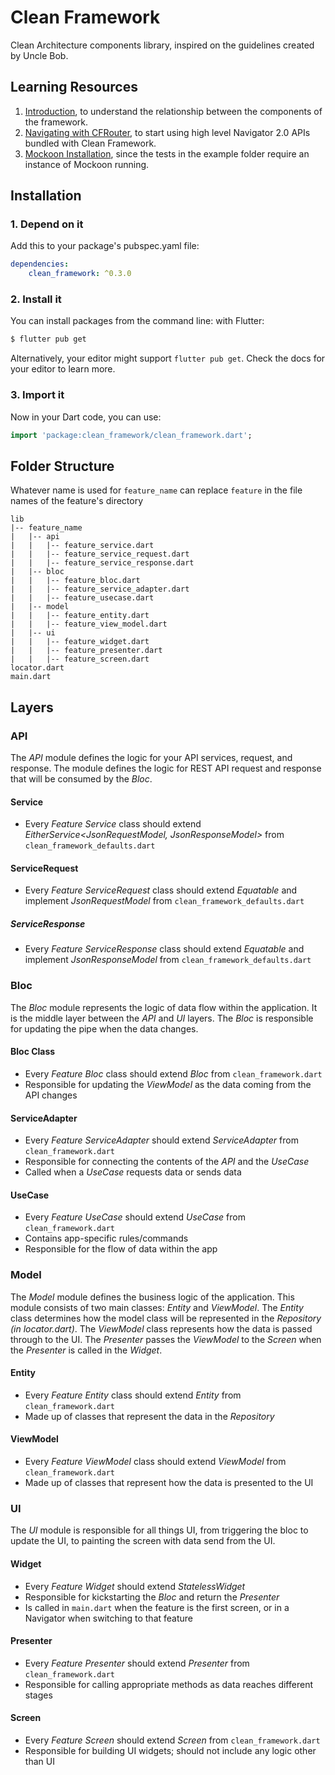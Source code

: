 # Clean Framework

Clean Architecture components library, inspired on the guidelines created by Uncle Bob.

## Learning Resources

1. [Introduction](https://github.com/MattHamburger/clean_framework/blob/master/doc/introduction.pdf), to understand the relationship between the components
of the framework.
2. [Navigating with CFRouter](https://github.com/MattHamburger/clean_framework/blob/master/doc/routing.md), to start using high level Navigator 2.0 APIs bundled with Clean Framework.
3. [Mockoon Installation](https://github.com/MattHamburger/clean_framework/blob/master/doc/mockoon.md), since the tests in the example folder require
an instance of Mockoon running.


## Installation

### 1. Depend on it

Add this to your package's pubspec.yaml file:
```yaml
dependencies:
    clean_framework: ^0.3.0
```

### 2. Install it

You can install packages from the command line:
with Flutter:
```bash
$ flutter pub get
```
Alternatively, your editor might support `flutter pub get`. Check the docs for your editor to learn more.

### 3. Import it

Now in your Dart code, you can use:
```dart
import 'package:clean_framework/clean_framework.dart';
```

## Folder Structure

Whatever name is used for `feature_name` can replace `feature` in the file names of the feature's directory
```
lib
|-- feature_name
|   |-- api
|   |   |-- feature_service.dart
|   |   |-- feature_service_request.dart
|   |   |-- feature_service_response.dart
|   |-- bloc
|   |   |-- feature_bloc.dart
|   |   |-- feature_service_adapter.dart
|   |   |-- feature_usecase.dart
|   |-- model
|   |   |-- feature_entity.dart
|   |   |-- feature_view_model.dart
|   |-- ui
|   |   |-- feature_widget.dart
|   |   |-- feature_presenter.dart
|   |   |-- feature_screen.dart
locator.dart
main.dart
```

## Layers

### API

The *API* module defines the logic for your API services, request, and response. The module defines the logic for REST API request and response that will be consumed by the *Bloc*.


#### Service

* Every *Feature Service* class should extend *EitherService<JsonRequestModel, JsonResponseModel>* from `clean_framework_defaults.dart`

#### ServiceRequest

* Every *Feature ServiceRequest* class should extend *Equatable* and implement *JsonRequestModel* from `clean_framework_defaults.dart`

##### ServiceResponse

* Every *Feature ServiceResponse* class should extend *Equatable* and implement *JsonResponseModel* from `clean_framework_defaults.dart`

### Bloc

The *Bloc* module represents the logic of data flow within the application. It is the middle layer between the *API* and *UI* layers. The *Bloc* is responsible for updating the pipe when the data changes.

#### Bloc Class

* Every *Feature Bloc* class should extend *Bloc* from `clean_framework.dart`
* Responsible for updating the *ViewModel* as the data coming from the API changes

#### ServiceAdapter

* Every *Feature ServiceAdapter* should extend *ServiceAdapter* from `clean_framework.dart`
* Responsible for connecting the contents of the *API* and the *UseCase*
* Called when a *UseCase* requests data or sends data

#### UseCase

* Every *Feature UseCase* should extend *UseCase* from `clean_framework.dart`
* Contains app-specific rules/commands
* Responsible for the flow of data within the app

### Model

The *Model* module defines the business logic of the application. This module consists of two main classes: *Entity* and *ViewModel*. The *Entity* class determines how the model class will be represented in the *Repository (in locator.dart)*. The *ViewModel* class represents how the data is passed through to the UI. The *Presenter* passes the *ViewModel* to the *Screen* when the *Presenter* is called in the *Widget*.

#### Entity

* Every *Feature Entity* class should extend *Entity* from `clean_framework.dart`
* Made up of classes that represent the data in the *Repository*

#### ViewModel

* Every *Feature ViewModel* class should extend *ViewModel* from `clean_framework.dart`
* Made up of classes that represent how the data is presented to the UI

### UI

The *UI* module is responsible for all things UI, from triggering the bloc to update the UI, to painting the screen with data send from the UI.

#### Widget

* Every *Feature Widget* should extend *StatelessWidget*
* Responsible for kickstarting the *Bloc* and return the *Presenter*
* Is called in `main.dart` when the feature is the first screen, or in a Navigator when switching to that feature

#### Presenter

* Every *Feature Presenter* should extend *Presenter* from `clean_framework.dart`
* Responsible for calling appropriate methods as data reaches different stages

#### Screen
* Every *Feature Screen* should extend *Screen* from `clean_framework.dart`
* Responsible for building UI widgets; should not include any logic other than UI